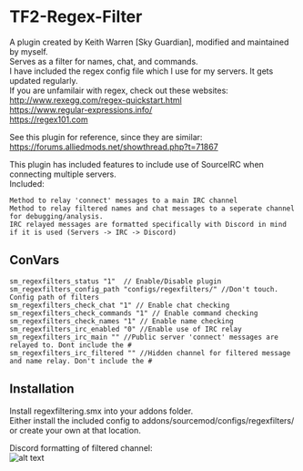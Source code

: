 # TF2-Regex-Filter
A plugin created by Keith Warren [Sky Guardian], modified and maintained by myself.  
Serves as a filter for names, chat, and commands.  
I have included the regex config file  which I use for my servers. It gets updated regularly.  
If you are unfamilair with regex, check out  these websites:  
http://www.rexegg.com/regex-quickstart.html  
https://www.regular-expressions.info/  
https://regex101.com  

See this plugin for reference, since they are similar: https://forums.alliedmods.net/showthread.php?t=71867

This plugin has included features to include use of SourceIRC when connecting multiple servers.  
  Included: 
 ```
Method to relay 'connect' messages to a main IRC channel  
Method to relay filtered names and chat messages to a seperate channel for debugging/analysis.  
IRC relayed messages are formatted specifically with Discord in mind if it is used (Servers -> IRC -> Discord)  
```

## ConVars
```
sm_regexfilters_status "1"  // Enable/Disable plugin  
sm_regexfilters_config_path "configs/regexfilters/" //Don't touch. Config path of filters  
sm_regexfilters_check_chat "1" // Enable chat checking  
sm_regexfilters_check_commands "1" // Enable command checking  
sm_regexfilters_check_names "1" // Enable name checking  
sm_regexfilters_irc_enabled "0" //Enable use of IRC relay  
sm_regexfilters_irc_main "" //Public server 'connect' messages are relayed to. Dont include the #  
sm_regexfilters_irc_filtered "" //Hidden channel for filtered message and name relay. Don't include the #  
```
## Installation  
Install regexfiltering.smx into your addons folder.  
Either install the included config to addons/sourcemod/configs/regexfilters/  
  or create your own at that location.  

Discord formatting of filtered channel:  
![alt text](https://i.imgur.com/WhD5wUh.png)
